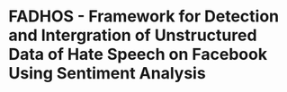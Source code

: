 # FADHOS - Framework for Detection and Intergration of Unstructured Data of Hate Speech on Facebook Using Sentiment Analysis
